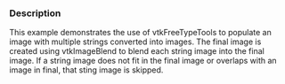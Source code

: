 ### Description

This example demonstrates the use of vtkFreeTypeTools to populate an image with multiple strings converted into images. The final image is created using vtkImageBlend to blend each string image into the final image. If a string image does not fit in the final image or overlaps with an image in final, that sting image is skipped.
